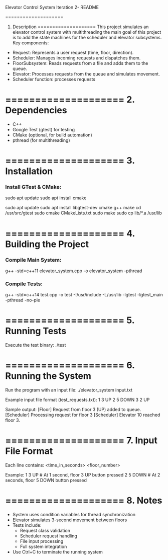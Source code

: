
Elevator Control System  Iteration 2- README

====================
1. Description
====================
This project simulates an elevator control system with multithreading the main goal of this project is to add the state machines for the scheduler and elevator subsystems. Key components:
- Request: Represents a user request (time, floor, direction).
- Scheduler: Manages incoming requests and dispatches them.
- FloorSubsystem: Reads requests from a file and adds them to the queue.
- Elevator: Processes requests from the queue and simulates movement.
- Scheduler function: processes requests

====================
2. Dependencies
====================
- C++ 
- Google Test (gtest) for testing
- CMake (optional, for build automation)
- pthread (for multithreading)

====================
3. Installation
====================
### Install GTest & CMake:
sudo apt update
sudo apt install cmake

sudo apt update
sudo apt install libgtest-dev cmake g++ make
cd /usr/src/gtest
sudo cmake CMakeLists.txt
sudo make
sudo cp lib/*.a /usr/lib

====================
4. Building the Project
====================
### Compile Main System:
g++ -std=c++11 elevator_system.cpp -o elevator_system -pthread

### Compile Tests:
g++ -std=c++14 test.cpp -o test -I/usr/include -L/usr/lib -lgtest -lgtest_main -pthread -no-pie

====================
5. Running Tests
====================
Execute the test binary:
./test

====================
6. Running the System
====================
Run the program with an input file:
./elevator_system input.txt

Example input file format (test_requests.txt):
1 3 UP
2 5 DOWN
3 2 UP

Sample output:
[Floor] Request from floor 3 (UP) added to queue.
[Scheduler]  Processing request for floor 3 
[Scheduler] Elevator 10 reached floor 3.

====================
7. Input File Format
====================
Each line contains:
<time_in_seconds> <floor_number> <direction>

Example:
1 3 UP    # At 1 second, floor 3 UP button pressed
2 5 DOWN  # At 2 seconds, floor 5 DOWN button pressed

====================
8. Notes
====================
- System uses condition variables for thread synchronization
- Elevator simulates 3-second movement between floors
- Tests include:
  * Request class validation
  * Scheduler request handling
  * File input processing
  * Full system integration
- Use Ctrl+C to terminate the running system
